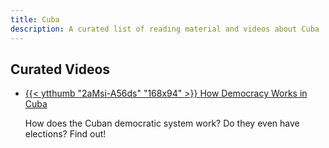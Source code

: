 ```yaml
---
title: Cuba
description: A curated list of reading material and videos about Cuba
---
```



## Curated Videos

<ul class="curated-video-list">
  <li>
    <a class="logo" href="https://www.youtube.com/watch?v=2aMsi-A56ds">
        {{< ytthumb "2aMsi-A56ds" "168x94" >}}
    </a>
    <a class="channel-name" href="https://www.youtube.com/watch?v=2aMsi-A56ds">How Democracy Works in Cuba</a>
    <p>How does the Cuban democratic system work? Do they even have elections? Find out!</p>
  </li>
</ul>